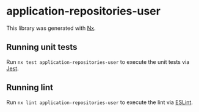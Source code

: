 # application-repositories-user

This library was generated with [Nx](https://nx.dev).

## Running unit tests

Run `nx test application-repositories-user` to execute the unit tests via [Jest](https://jestjs.io).

## Running lint

Run `nx lint application-repositories-user` to execute the lint via [ESLint](https://eslint.org/).
